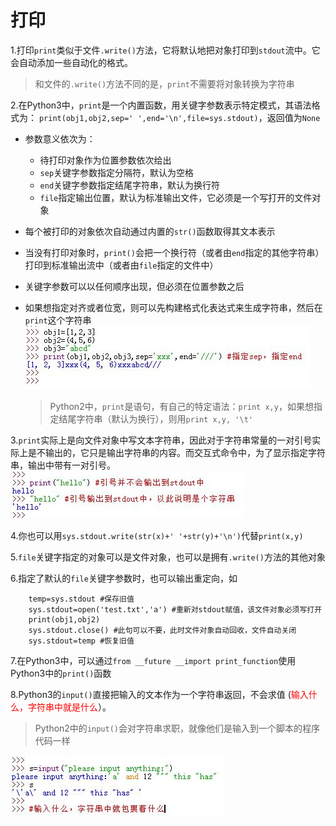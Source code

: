 # 打印 
1.打印`print`类似于文件`.write()`方法，它将默认地把对象打印到`stdout`流中。它会自动添加一些自动化的格式。
> 和文件的`.write()`方法不同的是，`print`不需要将对象转换为字符串

2.在Python3中，`print`是一个内置函数，用关键字参数表示特定模式，其语法格式为：
  `print(obj1,obj2,sep=' ',end='\n',file=sys.stdout)`，返回值为`None`

* 参数意义依次为：
	* 待打印对象作为位置参数依次给出
	* `sep`关键字参数指定分隔符，默认为空格
	* `end`关键字参数指定结尾字符串，默认为换行符
	* `file`指定输出位置，默认为标准输出文件，它必须是一个写打开的文件对象
* 每个被打印的对象依次自动通过内置的`str()`函数取得其文本表示
* 当没有打印对象时，`print()`会把一个换行符（或者由`end`指定的其他字符串）打印到标准输出流中（或者由`file`指定的文件中）
* 关键字参数可以以任何顺序出现，但必须在位置参数之后
* 如果想指定对齐或者位宽，则可以先构建格式化表达式来生成字符串，然后在`print`这个字符串  
![print示例](../imgs/python_12_1.JPG)

  >Python2中，`print`是语句，有自己的特定语法：`print x,y`，如果想指定结尾字符串（默认为换行），则用`print x,y, '\t'` 

3.`print`实际上是向文件对象中写文本字符串，因此对于字符串常量的一对引号实际上是不输出的，它只是输出字符串的内容。而交互式命令中，为了显示指定字符串，输出中带有一对引号。  
![print与交互式显示区别](../imgs/python_12_2.JPG)

4.你也可以用`sys.stdout.write(str(x)+' '+str(y)+'\n')`代替`print(x,y)`  

5.`file`关键字指定的对象可以是文件对象，也可以是拥有`.write()`方法的其他对象

6.指定了默认的`file`关键字参数时，也可以输出重定向，如

```
	temp=sys.stdout #保存旧值
	sys.stdout=open('test.txt','a') #重新对stdout赋值，该文件对象必须写打开
	print(obj1,obj2)
	sys.stdout.close() #此句可以不要，此时文件对象自动回收，文件自动关闭
	sys.stdout=temp #恢复旧值
```
7.在Python3中，可以通过`from __future __import print_function`使用Python3中的`print()`函数

8.Python3的`input()`直接把输入的文本作为一个字符串返回，不会求值
  (<font color='red'>输入什么，字符串中就是什么</font>）。
>Python2中的`input()`会对字符串求职，就像他们是输入到一个脚本的程序代码一样

  ![input函数](../imgs/python_12_3.JPG)



